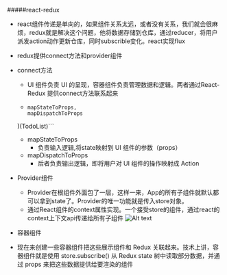 #####react-redux
- react组件传递是单向的，如果组件关系太远，或者没有关系，我们就会很麻烦，redux就是解决这个问题，他将数据存储到仓库，通过reducer，将用户派发action动作更新仓库，同时subscrible变化。react实现flux
- redux提供connect方法和provider组件
- connect方法
	-  UI 组件负责 UI 的呈现，容器组件负责管理数据和逻辑。两者通过React-Redux 提供connect方法联系起来
	- ```const VisibleTodoList = connect(
	  mapStateToProps,
	  mapDispatchToProps
  )(TodoList)```
	 - mapStateToProps
		 - 负责输入逻辑,将state映射到 UI 组件的参数（props）
	 - mapDispatchToProps
		 - 后者负责输出逻辑，即将用户对 UI 组件的操作映射成 Action
- Provider组件
	- Provider在根组件外面包了一层，这样一来，App的所有子组件就默认都可以拿到state了。Provider的唯一功能就是传入store对象。
	- 通过React组件的context属性实现。一个接受store的组件，通过react的context上下文api传递给所有子组件
![Alt text](./image.png)

- 容器组件
- 现在来创建一些容器组件把这些展示组件和 Redux 关联起来。技术上讲，容器组件就是使用 store.subscribe() 从 Redux state 树中读取部分数据，并通过 props 来把这些数据提供给要渲染的组件
